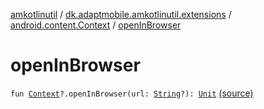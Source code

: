 [amkotlinutil](../../index.md) / [dk.adaptmobile.amkotlinutil.extensions](../index.md) / [android.content.Context](index.md) / [openInBrowser](./open-in-browser.md)

# openInBrowser

`fun `[`Context`](https://developer.android.com/reference/android/content/Context.html)`?.openInBrowser(url: `[`String`](https://kotlinlang.org/api/latest/jvm/stdlib/kotlin/-string/index.html)`?): `[`Unit`](https://kotlinlang.org/api/latest/jvm/stdlib/kotlin/-unit/index.html) [(source)](https://github.com/adaptmobile-organization/amkotlinutil/tree/master/amkotlinutil/src/main/java/dk/adaptmobile/amkotlinutil/extensions/ContextExtensions.kt#L90)